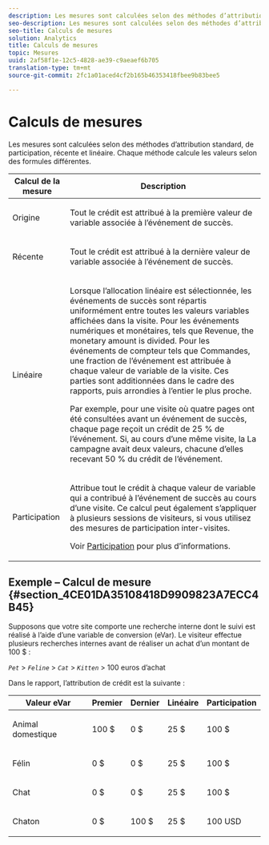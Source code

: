 ```yaml
---
description: Les mesures sont calculées selon des méthodes d’attribution standard, de participation, récente et linéaire. Chaque méthode calcule les valeurs selon des formules différentes.
seo-description: Les mesures sont calculées selon des méthodes d’attribution standard, de participation, récente et linéaire. Chaque méthode calcule les valeurs selon des formules différentes.
seo-title: Calculs de mesures
solution: Analytics
title: Calculs de mesures
topic: Mesures
uuid: 2af58f1e-12c5-4828-ae39-c9aeaef6b705
translation-type: tm+mt
source-git-commit: 2fc1a01aced4cf2b165b46353418fbee9b83bee5

---
```



# Calculs de mesures

Les mesures sont calculées selon des méthodes d’attribution standard, de participation, récente et linéaire. Chaque méthode calcule les valeurs selon des formules différentes.

<table id="table_6F81A12174D84124B7FD81FBBEDF18A2"> 
 <thead> 
  <tr> 
   <th colname="col1" class="entry"> Calcul de la mesure </th> 
   <th colname="col2" class="entry"> Description </th> 
  </tr> 
 </thead>
 <tbody> 
  <tr> 
   <td colname="col1"> Origine </td> 
   <td colname="col2"> <p>Tout le crédit est attribué à la première valeur de variable associée à l’événement de succès. </p> </td> 
  </tr> 
  <tr> 
   <td colname="col1"> Récente </td> 
   <td colname="col2"> <p>Tout le crédit est attribué à la dernière valeur de variable associée à l’événement de succès. </p> </td> 
  </tr> 
  <tr> 
   <td colname="col1"> Linéaire </td> 
   <td colname="col2"> <p>Lorsque l’allocation linéaire est sélectionnée, les événements de succès sont répartis uniformément entre toutes les valeurs variables affichées dans la visite. Pour les événements numériques et monétaires, tels que <span class="term"> Revenue</span>, the monetary amount is divided. Pour les événements de compteur tels que <span class="term"> Commandes</span>, une fraction de l’événement est attribuée à chaque valeur de variable de la visite. Ces parties sont additionnées dans le cadre des rapports, puis arrondies à l’entier le plus proche. </p> <p>Par exemple, pour une visite où quatre pages ont été consultées avant un événement de succès, chaque page reçoit un crédit de 25 % de l’événement. Si, au cours d’une même visite, la La <span class="varname"> campagne</span> avait deux valeurs, chacune d’elles recevant 50 % du crédit de l’événement. </p> </td> 
  </tr> 
  <tr> 
   <td colname="col1"> Participation </td> 
   <td colname="col2"> <p>Attribue tout le crédit à chaque valeur de variable qui a contribué à l’événement de succès au cours d’une visite. Ce calcul peut également s’appliquer à plusieurs sessions de visiteurs, si vous utilisez des mesures de participation inter-visites. </p> <p>Voir <a href="/help/components/c-variables/c-metrics/metrics-participation.md"  > Participation</a> pour plus d’informations. </p> </td> 
  </tr> 
 </tbody> 
</table>

## Exemple – Calcul de mesure {#section_4CE01DA35108418D9909823A7ECC4B45}

Supposons que votre site comporte une recherche interne dont le suivi est réalisé à l’aide d’une variable de conversion (eVar). Le visiteur effectue plusieurs recherches internes avant de réaliser un achat d’un montant de 100 $ :

*`Pet`* &gt; *`Feline`* &gt; *`Cat`* &gt; *`Kitten`* &gt; 100 euros d’achat

Dans le rapport, l’attribution de crédit est la suivante :

<table id="table_91A7244E77854838A8392B49366FB445"> 
 <thead> 
  <tr> 
   <th colname="col1" class="entry"> Valeur eVar </th> 
   <th colname="col2" class="entry"> Premier </th> 
   <th colname="col3" class="entry"> Dernier </th> 
   <th colname="col4" class="entry"> Linéaire </th> 
   <th colname="col5" class="entry"> Participation </th> 
  </tr> 
 </thead>
 <tbody> 
  <tr> 
   <td colname="col1"> <p>Animal domestique </p> </td> 
   <td colname="col2"> <p>100 $ </p> </td> 
   <td colname="col3"> <p>0 $ </p> </td> 
   <td colname="col4"> <p>25 $ </p> </td> 
   <td colname="col5"> <p>100 $ </p> </td> 
  </tr> 
  <tr> 
   <td colname="col1"> <p>Félin </p> </td> 
   <td colname="col2"> <p>0 $ </p> </td> 
   <td colname="col3"> <p>0 $ </p> </td> 
   <td colname="col4"> <p>25 $ </p> </td> 
   <td colname="col5"> <p>100 $ </p> </td> 
  </tr> 
  <tr> 
   <td colname="col1"> <p>Chat </p> </td> 
   <td colname="col2"> <p>0 $ </p> </td> 
   <td colname="col3"> <p>0 $ </p> </td> 
   <td colname="col4"> <p>25 $ </p> </td> 
   <td colname="col5"> <p>100 $ </p> </td> 
  </tr> 
  <tr> 
   <td colname="col1"> <p>Chaton </p> </td> 
   <td colname="col2"> <p>0 $ </p> </td> 
   <td colname="col3"> <p>100 $ </p> </td> 
   <td colname="col4"> <p>25 $ </p> </td> 
   <td colname="col5"> <p>100 USD </p> </td> 
  </tr> 
 </tbody> 
</table>

